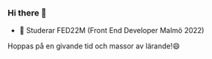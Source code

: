 ### Hi there 👋

- 🌱 Studerar FED22M (Front End Developer Malmö 2022) 

Hoppas på en givande tid och massor av lärande!😄

<!--
**FeliciaGartzLevin/FeliciaGartzLevin** is a ✨ _special_ ✨ repository because its `README.md` (this file) appears on your GitHub profile.

Here are some ideas to get you started:

- 🔭 I’m currently working on ...
- 🌱 I’m currently learning ...
- 👯 I’m looking to collaborate on ...
- 🤔 I’m looking for help with ...
- 💬 Ask me about ...
- 📫 How to reach me: ...
- 😄 Pronouns: ...
- ⚡ Fun fact: ...
-->
